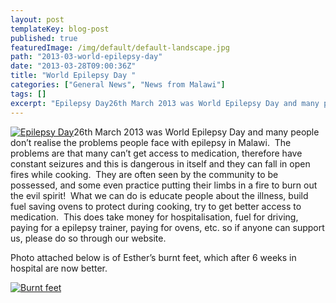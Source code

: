 ```yaml
---
layout: post
templateKey: blog-post
published: true
featuredImage: /img/default/default-landscape.jpg
path: "2013-03-world-epilepsy-day"
date: "2013-03-28T09:00:36Z"
title: "World Epilepsy Day "
categories: ["General News", "News from Malawi"]
tags: []
excerpt: "Epilepsy Day26th March 2013 was World Epilepsy Day and many people don’t realise the problems peopl..."
---
```


[![Epilepsy Day](https://f000.backblazeb2.com/file/avm-wp-uploads/2013/03/header_logo.jpg)](https://f000.backblazeb2.com/file/avm-wp-uploads/2013/03/header_logo.jpg)26th March 2013 was World Epilepsy Day and many people don’t realise the problems people face with epilepsy in Malawi.  The problems are that many can’t get access to medication, therefore have constant seizures and this is dangerous in itself and they can fall in open fires while cooking.  They are often seen by the community to be possessed, and some even practice putting their limbs in a fire to burn out the evil spirit!  What we can do is educate people about the illness, build fuel saving ovens to protect during cooking, try to get better access to medication.  This does take money for hospitalisation, fuel for driving, paying for a epilepsy trainer, paying for ovens, etc. so if anyone can support us, please do so through our website.

Photo attached below is of Esther’s burnt feet, which after 6 weeks in hospital are now better.

[![Burnt feet](https://f000.backblazeb2.com/file/avm-wp-uploads/2013/03/Burnt-feet-sml.jpg)](https://f000.backblazeb2.com/file/avm-wp-uploads/2013/03/Burnt-feet-sml.jpg)
